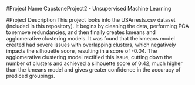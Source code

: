 #Project Name
CapstoneProject2 - Unsupervised Machine Learning

#Project Description
This project looks into the USArrests.csv dataset (included in this repository). It begins by cleaning the data, performing PCA to remove redundancies, and then finally creates kmeans and agglomerative clustering models. It was found that the kmeans model created had severe issues with overlapping clusters, which negatively impacts the silhouette score, resulting in a score of -0.04. The agglomerative clustering model rectified this issue, cutting down the number of clusters and achieved a silhouette score of 0.42, much higher than the kmeans model and gives greater confidence in the accuracy of prediced groupings.
